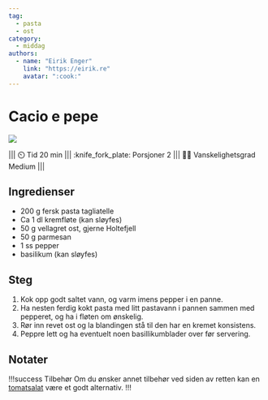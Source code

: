 ```yaml
---
tag:
  - pasta
  - ost
category:
  - middag
authors:
  - name: "Eirik Enger"
    link: "https://eirik.re"
    avatar: ":cook:"
---
```


# Cacio e pepe

![](/static/pasta-ost-e-pepe/pasta-ost-e-pepe.webp)

||| :timer_clock: Tid
20 min
||| :knife_fork_plate: Porsjoner
2
||| :cook: Vanskelighetsgrad
Medium
|||

## Ingredienser

- 200 g fersk pasta tagliatelle
- Ca 1 dl kremfløte (kan sløyfes)
- 50 g vellagret ost, gjerne Holtefjell
- 50 g parmesan
- 1 ss pepper
- basilikum (kan sløyfes)

## Steg

1. Kok opp godt saltet vann, og varm imens pepper i en panne.
2. Ha nesten ferdig kokt pasta med litt pastavann i pannen sammen med pepperet, og ha i
   fløten om ønskelig.
3. Rør inn revet ost og la blandingen stå til den har en kremet konsistens.
4. Peppre lett og ha eventuelt noen basillikumblader over før servering.

## Notater

!!!success Tilbehør
Om du ønsker annet tilbehør ved siden av retten kan en
[tomatsalat](/enkel-servering/tomat-salat.md) være et godt alternativ.
!!!
